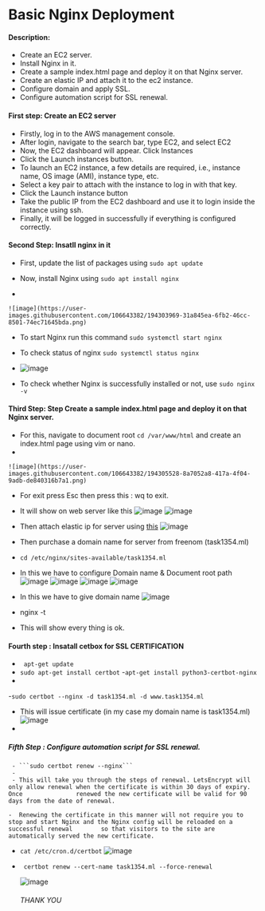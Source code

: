 # Basic Nginx Deployment

#### Description:

- Create an EC2 server.
- Install Nginx in it.
- Create a sample index.html page and deploy it on that Nginx server.
- Create an elastic IP and attach it to the ec2 instance.
- Configure domain and apply SSL.
- Configure automation script for SSL renewal.

#### First step: Create an EC2 server

  - Firstly, log in to the AWS management console.
  - After login, navigate to the search bar, type EC2, and select EC2
  - Now, the EC2 dashboard will appear. Click Instances
  - Click the Launch instances button.
  - To launch an EC2 instance, a few details are required, i.e., instance name, OS image (AMI), instance type, etc.
  - Select a key pair to attach with the instance to log in with that key.
  - Click the Launch instance button
  - Take the public IP from the EC2 dashboard and use it to login inside the instance using ssh.
  - Finally, it will be logged in successfully if everything is configured correctly.
  
 #### Second Step:  Insatll nginx in it
 
   - First, update the list of packages using ```sudo apt update```
     
   - Now, install Nginx using ```sudo apt install nginx```
   - 
    ![image](https://user-images.githubusercontent.com/106643382/194303969-31a845ea-6fb2-46cc-8501-74ec71645bda.png)
    
   - To start Nginx run this command ```sudo systemctl start nginx```
   
   - To check status of nginx ```sudo systemctl status nginx```
   - 
     ![image](https://user-images.githubusercontent.com/106643382/194305213-0e81676e-2354-48bb-b4e7-072e4d5a8395.png)
     
   - To check whether Nginx is successfully installed or not, use ```sudo nginx -v```
   
   #### Third Step: Step Create a sample index.html page and deploy it on that Nginx server.
   
   - For this, navigate to document root ```cd /var/www/html``` and create an index.html page using vim or nano.
   -  
    ![image](https://user-images.githubusercontent.com/106643382/194305528-8a7052a8-417a-4f04-9adb-de840316b7a1.png)
    
   - For exit press Esc then press this : wq to exit.
   
   - It will show on web server like this
     ![image](https://user-images.githubusercontent.com/106643382/196166855-db2adc87-44fe-48c7-b4e4-74995cf12de7.png)
![image](https://user-images.githubusercontent.com/106643382/196166792-dc372445-224d-4df9-bb9e-9e96f400acf1.png)
   - Then attach elastic ip for server using [this](https://docs.aws.amazon.com/AWSEC2/latest/UserGuide/elastic-ip-addresses-eip.html)
     ![image](https://user-images.githubusercontent.com/106643382/194306762-dd2361f6-d266-4062-a37a-8d67272a746f.png)
   - Then purchase a domain name for server from freenom (task1354.ml)
   - ```cd /etc/nginx/sites-available/task1354.ml```
   - In this we have to configure Domain name & Document root path 
     ![image](https://user-images.githubusercontent.com/106643382/195326106-0906ae69-ced1-4895-8329-8584cfb963f6.png)
     ![image](https://user-images.githubusercontent.com/106643382/195326248-2f5e5133-b319-401d-88d8-dbc44c62c68b.png)
     ![image](https://user-images.githubusercontent.com/106643382/195326375-134d9092-adaa-48ce-828b-cc16e969b7c0.png)
     ![image](https://user-images.githubusercontent.com/106643382/195326553-abb11cd1-11ed-400c-a20b-3c81eb7c1ae4.png)
   - In this we have to give domain name
     ![image](https://user-images.githubusercontent.com/106643382/194309542-d8254d64-6054-4627-bea1-3dc0617d0dfa.png)
   - nginx -t 
   - This will show every thing is ok.
   
   #### Fourth step : Insatall cetbox for SSL CERTIFICATION
   
   - ``` apt-get update```
   - ```sudo apt-get install certbot```
   -```apt-get install python3-certbot-nginx```
   -  
   -```sudo certbot --nginx -d task1354.ml -d www.task1354.ml```
   - This will issue certificate (in my case my domain name is task1354.ml)
    ![image](https://user-images.githubusercontent.com/106643382/194316641-7c403bad-1eeb-4f86-8494-18df87a95637.png)
   - 
   ##### Fifth Step : Configure automation script for SSL renewal.
   
     - ```sudo certbot renew --nginx```
     - 
     - This will take you through the steps of renewal. LetsEncrypt will only allow renewal when the certificate is within 30 days of expiry. Once               renewed the new certificate will be valid for 90 days from the date of renewal.

    -  Renewing the certificate in this manner will not require you to stop and start Nginx and the Nginx config will be reloaded on a successful renewal        so that visitors to the site are automatically served the new certificate. 
   
   - ```cat /etc/cron.d/certbot```
    ![image](https://user-images.githubusercontent.com/106643382/194525632-ff00a7ce-afbf-43d9-93f7-a8f7bcaad78c.png)
   
   - ``` certbot renew --cert-name task1354.ml --force-renewal```
    
     ![image](https://user-images.githubusercontent.com/106643382/194526267-991ae8aa-61c0-4acd-aeaf-83ff923daa43.png)

   
   
   
      ######                                        THANK YOU 


